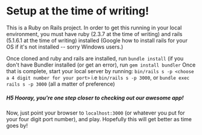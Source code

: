 # Setup at the time of writing!

This is a Ruby on Rails project. In order to get this running in your local environment, you must have ruby (2.3.7 at the time of writing) and rails (5.1.6.1 at the time of writing) installed (Google how to install rails for your OS if it's not installed -- sorry Windows users.) 

Once cloned and ruby and rails are installed, run `bundle install` (if you don't have Bundler installed (or get an error), run `gem install bundler`
Once that is complete, start your local server by running:
`bin/rails s -p <choose a 4 digit number for your port>` i.e `bin/rails s -p 3000`, or `bundle exec rails s -p 3000` (all a matter of preference)

##### H5 Hooray, you're one step closer to checking out our awesome app!

Now, just point your browser to `localhost:3000` (or whatever you put for your four digit port number), and play. Hopefully this will get better as time goes by!
